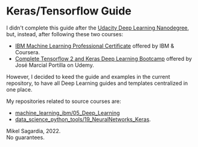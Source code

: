 # Keras/Tensorflow Guide

I didn't complete this guide after the [Udacity Deep Learning Nanodegree](https://www.udacity.com/course/deep-learning-nanodegree--nd101), but, instead, after following these two courses:

- [IBM Machine Learning Professional Certificate](https://www.coursera.org/professional-certificates/ibm-machine-learning) offered by IBM & Coursera.
- [Complete Tensorflow 2 and Keras Deep Learning Bootcamp](https://www.udemy.com/course/complete-tensorflow-2-and-keras-deep-learning-bootcamp/) offered by José Marcial Portilla on Udemy.

However, I decided to keed the guide and examples in the current repository, to have all Deep Learning guides and templates centralized in one place.

My repositories related to source courses are:

- [machine_learning_ibm/05_Deep_Learning](https://github.com/mxagar/machine_learning_ibm/tree/main/05_Deep_Learning)
- [data_science_python_tools/19_NeuralNetworks_Keras](https://github.com/mxagar/data_science_python_tools/tree/main/19_NeuralNetworks_Keras).

Mikel Sagardia, 2022.  
No guarantees.
